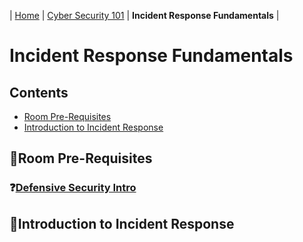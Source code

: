 | [Home](../README.md) | [Cyber Security 101](../README.md#cyber-security-101) | **Incident Response Fundamentals** |

# Incident Response Fundamentals

## Contents
- [Room Pre-Requisites](#room-pre-requisites)
- [Introduction to Incident Response](#introduction-to-incident-response)


## 📘Room Pre-Requisites

### ❓[Defensive Security Intro](DefensiveSecurityIntro.md)

## 📘Introduction to Incident Response
